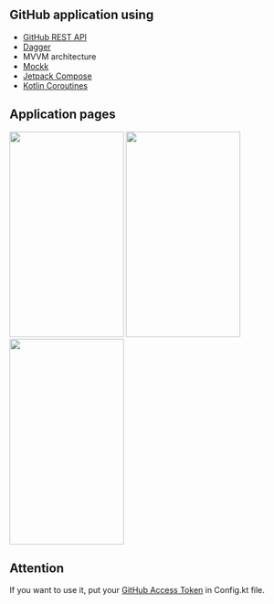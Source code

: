 ## GitHub application using
- [GitHub REST API](https://docs.github.com/en/rest)
- [Dagger](https://github.com/google/dagger)
- MVVM architecture
- [Mockk](https://mockk.io)
- [Jetpack Compose](developer.android.com/jetpack/compose)
- [Kotlin Coroutines](developer.android.com/kotlin/coroutines)

## Application pages
<div align:left;display:inline;>
<img width="200" height="360" src="https://user-images.githubusercontent.com/25709266/156345736-8cbbf2a0-2121-499d-a22c-fa2fe7b4b95b.jpg"/>
<img width="200" height="360" src="https://user-images.githubusercontent.com/25709266/156345745-b88e296e-c75a-471f-bb1c-76bdc85c4443.jpg"/> 
<img width="200" height="360" src="https://user-images.githubusercontent.com/25709266/156345749-2810c27c-d913-4a5e-8ebe-37fec8c25704.jpg"/>
</div> 

## Attention
If you want to use it, put your [GitHub Access Token](https://docs.github.com/en/authentication/keeping-your-account-and-data-secure/creating-a-personal-access-token) in Config.kt file.
